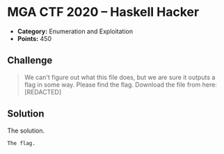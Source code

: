 # MGA CTF 2020 – Haskell Hacker

* **Category:** Enumeration and Exploitation
* **Points:** 450

## Challenge

> We can't figure out what this file does, but we are sure it outputs a flag in some way. Please find the flag. 
Download the file from here: [REDACTED]

## Solution

The solution.

```
The flag.
```